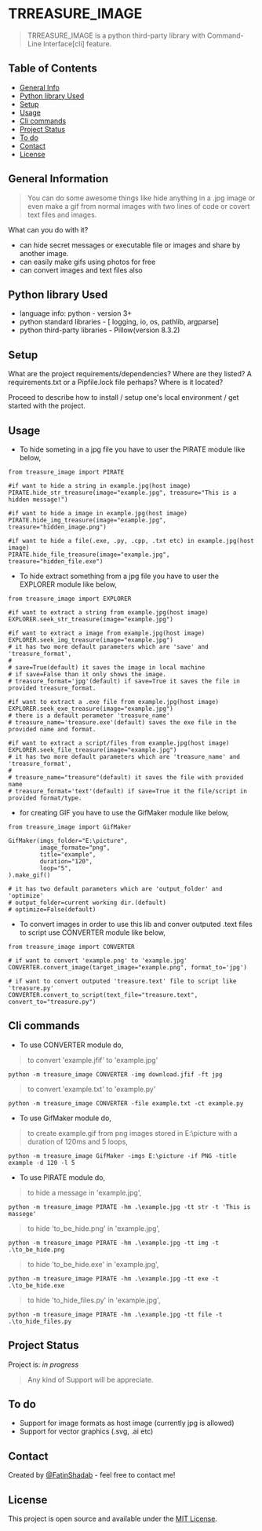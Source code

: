 
# TRREASURE_IMAGE
> TRREASURE_IMAGE is a python third-party library  with Command-Line Interface[cli] feature.



## Table of Contents
* [General Info](#general-information)
* [Python library Used](#Python-library-used)
* [Setup](#setup)
* [Usage](#usage)
* [Cli commands ](#cli-commands)
* [Project Status](#project-status)
* [To do](#to-do)
* [Contact](#contact)
* [License](#license)
 


## General Information
>You can do some awesome things like hide anything in a .jpg image or
>even make a gif from normal images with two lines of code or covert text files and images.

What can you do with it?
- can hide secret messages or executable file or images and share by another image.
- can easily make gifs using photos for free
- can convert images and text files also


## Python library Used
- language info: python - version 3+
- python standard libraries - [ logging, io, os, pathlib, argparse]
- python third-party libraries - Pillow(version 8.3.2)


## Setup
What are the project requirements/dependencies? Where are they listed? A requirements.txt or a Pipfile.lock file perhaps? Where is it located?

Proceed to describe how to install / setup one's local environment / get started with the project.


## Usage
- To hide someting in a jpg file you have to user the PIRATE module like below, 
``` 
from treasure_image import PIRATE

#if want to hide a string in example.jpg(host image)
PIRATE.hide_str_treasure(image="example.jpg", treasure="This is a hidden message!")

#if want to hide a image in example.jpg(host image)
PIRATE.hide_img_treasure(image="example.jpg", treasure="hidden_image.png")

#if want to hide a file(.exe, .py, .cpp, .txt etc) in example.jpg(host image)
PIRATE.hide_file_treasure(image="example.jpg", treasure="hidden_file.exe")
```
- To hide extract something from a jpg file you have to user the EXPLORER module like below,
``` 
from treasure_image import EXPLORER

#if want to extract a string from example.jpg(host image)
EXPLORER.seek_str_treasure(image="example.jpg")

#if want to extract a image from example.jpg(host image)
EXPLORER.seek_img_treasure(image="example.jpg")
# it has two more default parameters which are 'save' and 'treasure_format',
#
# save=True(default) it saves the image in local machine
# if save=False than it only shows the image.
# treasure_format='jpg'(default) if save=True it saves the file in provided treasure_format.

#if want to extract a .exe file from example.jpg(host image)
EXPLORER.seek_exe_treasure(image="example.jpg")
# there is a default perameter 'treasure_name'
# treasure_name='treasure.exe'(default) saves the exe file in the provided name and format.

#if want to extract a script/files from example.jpg(host image)
EXPLORER.seek_file_treasure(image="example.jpg")
# it has two more default parameters which are 'treasure_name' and 'treasure_format',
#
# treasure_name="treasure"(default) it saves the file with provided name
# treasure_format='text'(default) if save=True it the file/script in provided format/type.
```
- for creating GIF you have to use the GifMaker module like below,
```
from treasure_image import GifMaker

GifMaker(imgs_folder="E:\picture",
         image_formate="png",
         title="example", 
         duration="120", 
         loop="5",
).make_gif()

# it has two default parameters which are 'output_folder' and 'optimize'
# output_folder=current working dir.(default)
# optimize=False(default)
```
- To convert images in order to use this lib and conver outputed .text files to script use CONVERTER module like below,
```
from treasure_image import CONVERTER

# if want to convert 'example.png' to 'example.jpg'
CONVERTER.convert_image(target_image="example.png", format_to='jpg')

# if want to convert outputed 'treasure.text' file to script like 'treasure.py'
CONVERTER.convert_to_script(text_file="treasure.text", convert_to="treasure.py")
```

## Cli commands
- To use CONVERTER module do,
>to convert 'example.jfif' to 'example.jpg'
```
python -m treasure_image CONVERTER -img download.jfif -ft jpg
```
>to convert 'example.txt' to 'example.py'
```
python -m treasure_image CONVERTER -file example.txt -ct example.py
```
- To use GifMaker module do,
>to create example.gif from png images stored in E:\picture with a duration of 120ms and 5 loops,
```
python -m treasure_image GifMaker -imgs E:\picture -if PNG -title example -d 120 -l 5
```
- To use PIRATE module do,
>to hide a message in 'example.jpg',
```
python -m treasure_image PIRATE -hm .\example.jpg -tt str -t 'This is massege'
```
>to hide 'to_be_hide.png' in 'example.jpg',
```
python -m treasure_image PIRATE -hm .\example.jpg -tt img -t .\to_be_hide.png
```
>to hide 'to_be_hide.exe' in 'example.jpg',
```
python -m treasure_image PIRATE -hm .\example.jpg -tt exe -t .\to_be_hide.exe
```
>to hide 'to_hide_files.py' in 'example.jpg',
```
python -m treasure_image PIRATE -hm .\example.jpg -tt file -t .\to_hide_files.py
```

## Project Status
Project is: _in progress_
>Any kind of Support will be appreciate.


## To do

- Support for image formats as host image (currently jpg is allowed)
- Support for vector graphics (.svg, .ai etc)


## Contact
Created by [@FatinShadab](https://github.com/FatinShadab) - feel free to contact me!

<!-- Optional -->
## License
 This project is open source and available under the [MIT License](https://github.com/FatinShadab/TRREASURE_IMAGE/blob/main/LICENSE).
